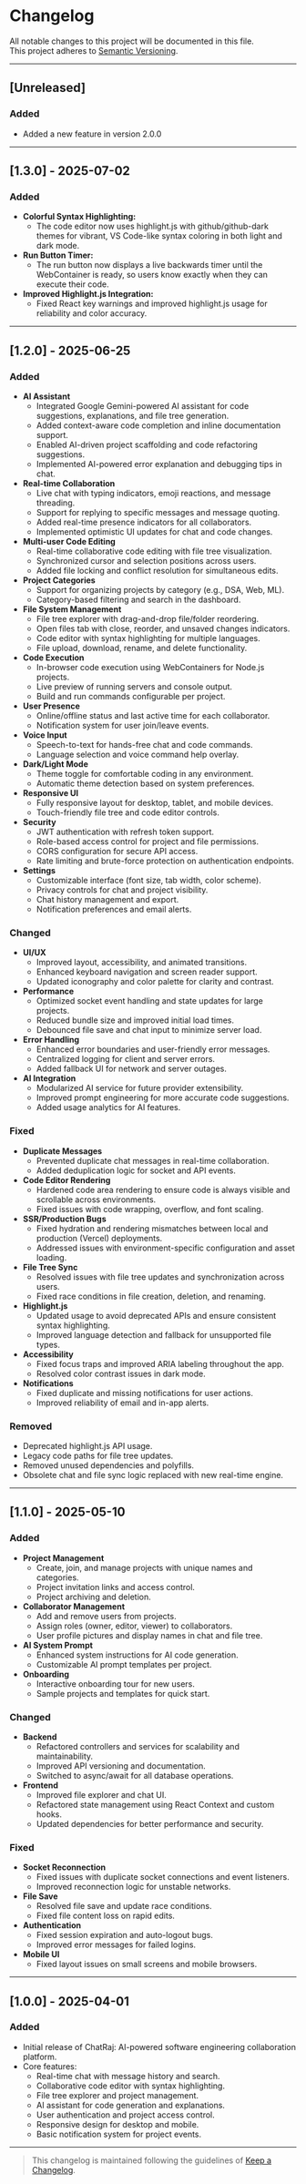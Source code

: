 # Changelog

All notable changes to this project will be documented in this file.  
This project adheres to [Semantic Versioning](https://semver.org/).

---

## [Unreleased]

### Added
- Added a new feature in version 2.0.0

---

## [1.3.0] - 2025-07-02

### Added
- **Colorful Syntax Highlighting:**
  - The code editor now uses highlight.js with github/github-dark themes for vibrant, VS Code-like syntax coloring in both light and dark mode.
- **Run Button Timer:**
  - The run button now displays a live backwards timer until the WebContainer is ready, so users know exactly when they can execute their code.
- **Improved Highlight.js Integration:**
  - Fixed React key warnings and improved highlight.js usage for reliability and color accuracy.

---

## [1.2.0] - 2025-06-25

### Added
- **AI Assistant**
  - Integrated Google Gemini-powered AI assistant for code suggestions, explanations, and file tree generation.
  - Added context-aware code completion and inline documentation support.
  - Enabled AI-driven project scaffolding and code refactoring suggestions.
  - Implemented AI-powered error explanation and debugging tips in chat.
- **Real-time Collaboration**
  - Live chat with typing indicators, emoji reactions, and message threading.
  - Support for replying to specific messages and message quoting.
  - Added real-time presence indicators for all collaborators.
  - Implemented optimistic UI updates for chat and code changes.
- **Multi-user Code Editing**
  - Real-time collaborative code editing with file tree visualization.
  - Synchronized cursor and selection positions across users.
  - Added file locking and conflict resolution for simultaneous edits.
- **Project Categories**
  - Support for organizing projects by category (e.g., DSA, Web, ML).
  - Category-based filtering and search in the dashboard.
- **File System Management**
  - File tree explorer with drag-and-drop file/folder reordering.
  - Open files tab with close, reorder, and unsaved changes indicators.
  - Code editor with syntax highlighting for multiple languages.
  - File upload, download, rename, and delete functionality.
- **Code Execution**
  - In-browser code execution using WebContainers for Node.js projects.
  - Live preview of running servers and console output.
  - Build and run commands configurable per project.
- **User Presence**
  - Online/offline status and last active time for each collaborator.
  - Notification system for user join/leave events.
- **Voice Input**
  - Speech-to-text for hands-free chat and code commands.
  - Language selection and voice command help overlay.
- **Dark/Light Mode**
  - Theme toggle for comfortable coding in any environment.
  - Automatic theme detection based on system preferences.
- **Responsive UI**
  - Fully responsive layout for desktop, tablet, and mobile devices.
  - Touch-friendly file tree and code editor controls.
- **Security**
  - JWT authentication with refresh token support.
  - Role-based access control for project and file permissions.
  - CORS configuration for secure API access.
  - Rate limiting and brute-force protection on authentication endpoints.
- **Settings**
  - Customizable interface (font size, tab width, color scheme).
  - Privacy controls for chat and project visibility.
  - Chat history management and export.
  - Notification preferences and email alerts.

### Changed
- **UI/UX**
  - Improved layout, accessibility, and animated transitions.
  - Enhanced keyboard navigation and screen reader support.
  - Updated iconography and color palette for clarity and contrast.
- **Performance**
  - Optimized socket event handling and state updates for large projects.
  - Reduced bundle size and improved initial load times.
  - Debounced file save and chat input to minimize server load.
- **Error Handling**
  - Enhanced error boundaries and user-friendly error messages.
  - Centralized logging for client and server errors.
  - Added fallback UI for network and server outages.
- **AI Integration**
  - Modularized AI service for future provider extensibility.
  - Improved prompt engineering for more accurate code suggestions.
  - Added usage analytics for AI features.

### Fixed
- **Duplicate Messages**
  - Prevented duplicate chat messages in real-time collaboration.
  - Added deduplication logic for socket and API events.
- **Code Editor Rendering**
  - Hardened code area rendering to ensure code is always visible and scrollable across environments.
  - Fixed issues with code wrapping, overflow, and font scaling.
- **SSR/Production Bugs**
  - Fixed hydration and rendering mismatches between local and production (Vercel) deployments.
  - Addressed issues with environment-specific configuration and asset loading.
- **File Tree Sync**
  - Resolved issues with file tree updates and synchronization across users.
  - Fixed race conditions in file creation, deletion, and renaming.
- **Highlight.js**
  - Updated usage to avoid deprecated APIs and ensure consistent syntax highlighting.
  - Improved language detection and fallback for unsupported file types.
- **Accessibility**
  - Fixed focus traps and improved ARIA labeling throughout the app.
  - Resolved color contrast issues in dark mode.
- **Notifications**
  - Fixed duplicate and missing notifications for user actions.
  - Improved reliability of email and in-app alerts.

### Removed
- Deprecated highlight.js API usage.
- Legacy code paths for file tree updates.
- Removed unused dependencies and polyfills.
- Obsolete chat and file sync logic replaced with new real-time engine.

---

## [1.1.0] - 2025-05-10

### Added
- **Project Management**
  - Create, join, and manage projects with unique names and categories.
  - Project invitation links and access control.
  - Project archiving and deletion.
- **Collaborator Management**
  - Add and remove users from projects.
  - Assign roles (owner, editor, viewer) to collaborators.
  - User profile pictures and display names in chat and file tree.
- **AI System Prompt**
  - Enhanced system instructions for AI code generation.
  - Customizable AI prompt templates per project.
- **Onboarding**
  - Interactive onboarding tour for new users.
  - Sample projects and templates for quick start.

### Changed
- **Backend**
  - Refactored controllers and services for scalability and maintainability.
  - Improved API versioning and documentation.
  - Switched to async/await for all database operations.
- **Frontend**
  - Improved file explorer and chat UI.
  - Refactored state management using React Context and custom hooks.
  - Updated dependencies for better performance and security.

### Fixed
- **Socket Reconnection**
  - Fixed issues with duplicate socket connections and event listeners.
  - Improved reconnection logic for unstable networks.
- **File Save**
  - Resolved file save and update race conditions.
  - Fixed file content loss on rapid edits.
- **Authentication**
  - Fixed session expiration and auto-logout bugs.
  - Improved error messages for failed logins.
- **Mobile UI**
  - Fixed layout issues on small screens and mobile browsers.

---

## [1.0.0] - 2025-04-01

### Added
- Initial release of ChatRaj: AI-powered software engineering collaboration platform.
- Core features:
  - Real-time chat with message history and search.
  - Collaborative code editor with syntax highlighting.
  - File tree explorer and project management.
  - AI assistant for code generation and explanations.
  - User authentication and project access control.
  - Responsive design for desktop and mobile.
  - Basic notification system for project events.

---

> This changelog is maintained following the guidelines of [Keep a Changelog](https://keepachangelog.com/en/1.1.0/).